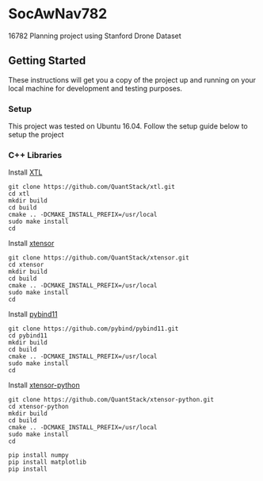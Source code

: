 # SocAwNav782
16782 Planning project using Stanford Drone Dataset

## Getting Started

These instructions will get you a copy of the project up and running on your local machine for development and testing purposes.

### Setup

This project was tested on Ubuntu 16.04. Follow the setup guide below to setup the project

### C++ Libraries

Install [XTL](https://github.com/QuantStack/xtl)

```
git clone https://github.com/QuantStack/xtl.git
cd xtl
mkdir build
cd build
cmake .. -DCMAKE_INSTALL_PREFIX=/usr/local
sudo make install
cd
```

Install [xtensor](https://github.com/QuantStack/xtensor)

```
git clone https://github.com/QuantStack/xtensor.git
cd xtensor
mkdir build
cd build
cmake .. -DCMAKE_INSTALL_PREFIX=/usr/local
sudo make install
cd
```

Install [pybind11](https://github.com/pybind/pybind11/)

```
git clone https://github.com/pybind/pybind11.git
cd pybind11
mkdir build
cd build
cmake .. -DCMAKE_INSTALL_PREFIX=/usr/local
sudo make install
cd
```

Install [xtensor-python](https://github.com/QuantStack/xtensor-python)

```
git clone https://github.com/QuantStack/xtensor-python.git
cd xtensor-python
mkdir build
cd build
cmake .. -DCMAKE_INSTALL_PREFIX=/usr/local
sudo make install
cd
```


```
pip install numpy
pip install matplotlib
pip install 
```